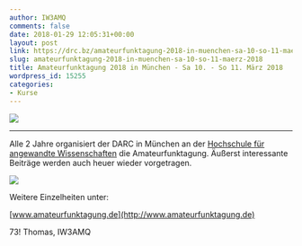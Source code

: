 ```yaml
---
author: IW3AMQ
comments: false
date: 2018-01-29 12:05:31+00:00
layout: post
link: https://drc.bz/amateurfunktagung-2018-in-muenchen-sa-10-so-11-maerz-2018/
slug: amateurfunktagung-2018-in-muenchen-sa-10-so-11-maerz-2018
title: Amateurfunktagung 2018 in München - Sa 10. - So 11. März 2018
wordpress_id: 15255
categories:
- Kurse
---
```


![](https://drc.bz/wp-content/uploads/2018/01/Amateurfunktagung-2018-1.jpg)



* * *



Alle 2 Jahre organisiert der DARC in München an der [Hochschule für angewandte Wissenschaften](https://www.hm.edu/allgemein/hochschule_muenchen/portraet/index.de.html) die Amateurfunktagung. Äußerst interessante Beiträge werden auch heuer wieder vorgetragen.

![](https://drc.bz/wp-content/uploads/2018/01/Amateurfunktagung-2018-2.jpg)

Weitere Einzelheiten unter:

[www.amateurfunktagung.de](http://www.amateurfunktagung.de)

73! Thomas, IW3AMQ
